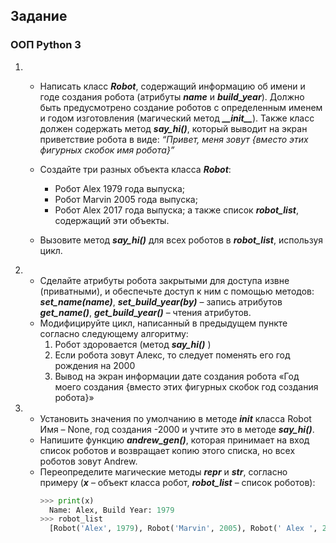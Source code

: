 ## Задание
### ООП Python 3
1.  * Написать класс ***Robot***, содержащий информацию об имени и годе создания робота (атрибуты ***name*** и ***build_year***). Должно быть предусмотрено создание роботов с определенным именем и  годом изготовления (магический метод ***\_\_init\_\_***). Также класс должен содержать метод ***say_hi()***, который выводит на экран приветствие робота в виде: *“Привет, меня зовут {вместо этих фигурных скобок имя робота}”*
   
    * Создайте три разных объекта класса ***Robot***:
       -	Робот Alex 1979 года выпуска;
       -	Робот Marvin 2005 года выпуска;
       -	Робот Alex 2017 года выпуска;
  	а также список ***robot_list***, содержащий эти объекты.
    * Вызовите метод ***say_hi()*** для всех роботов в ***robot_list***, используя цикл.
    
2.  * Сделайте атрибуты робота закрытыми для доступа извне (приватными), и обеспечьте доступ к ним с помощью методов: ***set_name(name)***, ***set_build_year(by)*** – запись атрибутов
***get_name()***, ***get_build_year()*** – чтения атрибутов.
    * Модифицируйте цикл, написанный в предыдущем пункте согласно следующему алгоритму:
      1.	Робот здоровается (метод ***say_hi()*** )
      2.	Если робота зовут Алекс, то следует поменять его год рождения на 2000
      3.	Вывод на экран информации дате создания робота
  «Год моего создания {вместо этих фигурных скобок год создания робота}»
3. * Установить значения по умолчанию в методе ***__init__*** класса Robot
Имя – None, год создания -2000 и учтите это в методе ***say_hi()***.
   * Напишите функцию ***andrew_gen()***, которая принимает на вход список роботов и возвращает копию этого списка, но всех роботов зовут Andrew. 
   * Переопределите магические методы ***__repr__*** и ***__str__***, согласно примеру (***x*** – объект класса робот, ***robot_list*** – список роботов):
 	   ```python
      >>> print(x)
         Name: Alex, Build Year: 1979
      >>> robot_list
         [Robot('Alex', 1979), Robot('Marvin', 2005), Robot(' Alex ', 2017)]
      ```
